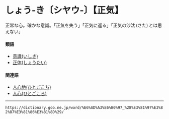 # しょう‐き〔シヤウ‐〕【正気】

正常な心。確かな意識。「正気を失う」「正気に返る」「正気の沙汰 (さた) とは思えない」

#### 類語

-   [意識(いしき)](https://dictionary.goo.ne.jp/word/%E6%84%8F%E8%AD%98/#jn-11174)
-   [正体(しょうたい)](https://dictionary.goo.ne.jp/word/%E6%AD%A3%E4%BD%93_%28%E3%81%97%E3%82%87%E3%81%86%E3%81%9F%E3%81%84%29/#jn-109263)

#### 関連語

-   [人心地(ひとごこち)](https://dictionary.goo.ne.jp/word/%E4%BA%BA%E5%BF%83%E5%9C%B0/#jn-185990)
-   [人心(ひとごころ)](https://dictionary.goo.ne.jp/word/%E4%BA%BA%E5%BF%83_%28%E3%81%B2%E3%81%A8%E3%81%94%E3%81%93%E3%82%8D%29/#jn-185992)

---
`https://dictionary.goo.ne.jp/word/%E6%AD%A3%E6%B0%97_%28%E3%81%97%E3%82%87%E3%81%86%E3%81%8D%29/`